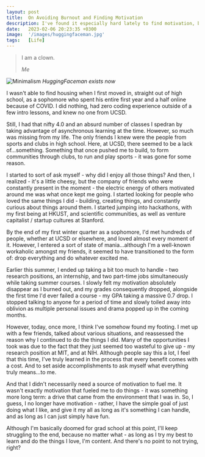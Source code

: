 ```yaml
---
layout: post
title:  On Avoiding Burnout and Finding Motivation
description: I've found it especially hard lately to find motivation, but through friends and the people around me, have slowly rediscovered what it means to be 'motivated'.
date:   2023-02-06 20:23:35 +0300
image:  '/images/huggingfaceman.jpg'
tags:   [Life]
---
```

> I am a clown.
>
> <cite>Me</cite>

![Minimalism]({{site.baseurl}}/images/huggingfaceman.jpg)
*HuggingFaceman exists now*

<p>I wasn't able to find housing when I first moved in, straight out of high school, as a sophomore who spent his entire first year and a half online because of COVID. I did nothing, had zero coding experience outside of a few intro lessons, and knew no one from UCSD.</p>

<p>Still, I had that nifty 4.0 and an absurd number of classes I spedran by taking advantage of asynchronous learning at the time. However, so much was missing from my life. The only friends I knew were the people from sports and clubs in high school. Here, at UCSD, there seemed to be a lack of...something. Something that once pushed me to build, to form communities through clubs, to run and play sports - it was gone for some reason. </p>

<p>I started to sort of ask myself - why did I enjoy all those things? And then, I realized - it's a little cheesy, but the company of friends who were constantly present in the moment - the electric energy of others motivated around me was what once kept me going. I started looking for people who loved the same things I did - building, creating things, and constantly curious about things around them. I started jumping into hackathons, with my first being at HKUST, and scientific communities, as well as venture capitalist / startup cultures at Stanford.</p>

<p>By the end of my first winter quarter as a sophomore, I'd met hundreds of people, whether at UCSD or elsewhere, and loved almost every moment of it. However, I entered a sort of state of mania...although I'm a well-known workaholic amongst my friends, it seemed to have transitioned to the form of: drop everything and do whatever excited me.</p>

<p>Earlier this summer, I ended up taking a bit too much to handle - two research positions, an internship, and two part-time jobs simultaneously while taking summer courses. I slowly felt my motivation absolutely disappear as I burned out, and my grades consequently dropped, alongside the first time I'd ever failed a course - my GPA taking a massive 0.7 drop. I stopped talking to anyone for a period of time and slowly toiled away into oblivion as multiple personal issues and drama popped up in the coming months.</p>

<p>However, today, once more, I think I've somehow found my footing. I met up with a few friends, talked about various situations, and reassessed the reason why I continued to do the things I did. Many of the opportunities I took was due to the fact that they just seemed too wasteful to give up - my research position at MIT, and at NIH. Although people say this a lot, I feel that this time, I've truly learned in the process that every benefit comes with a cost. And to set aside accomplishments to ask myself what everything truly means...to me.</p>

<p>And that I didn't necessarily need a source of motivation to fuel me. It wasn't exactly motivation that fueled me to do things - it was something more long term: a drive that came from the environment that I was in. So, I guess, I no longer have motivation - rather, I have the simple goal of just doing what I like, and give it my all as long as it's something I can handle, and as long as I can just simply have fun.</p>

<p>Although I'm basically doomed for grad school at this point, I'll keep struggling to the end, because no matter what - as long as I try my best to learn and do the things I love, I'm content. And there's no point to not trying, right?</p>
